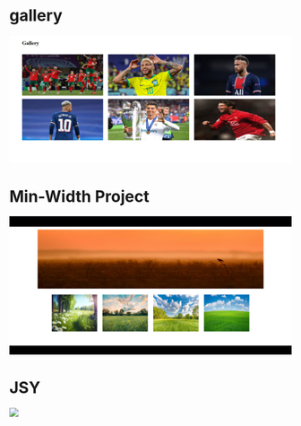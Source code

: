 <h1>gallery</h1>
<a href="https://dynamic-taffy-40f38f.netlify.app/"><img src="Gallery-Media/img/Media.png"></a>

<h1>Min-Width Project</h1>
<a href="https://frolicking-zuccutto-307b3f.netlify.app/"><img src="Min-width/layout.png"></a>

<h1>JSY</h1>
<a href="https://unrivaled-cactus-411f73.netlify.app/"><img src="nav/img/nav.png"></a>
